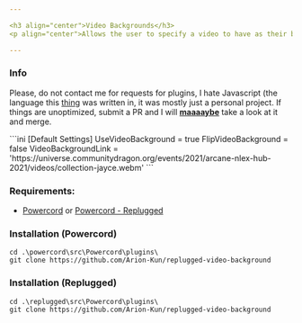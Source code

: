 ```yaml
---

<h3 align="center">Video Backgrounds</h3>
<p align="center">Allows the user to specify a video to have as their background.</p>

---
```


### Info
<p align="left">Please, do not contact me for requests for plugins, I hate Javascript (the language this <u>thing</u> was written in, it was mostly just a personal project. If things are unoptimized, submit a PR and I will <b><u>maaaaybe</u></b> take a look at it and merge.</p>
```ini
[Default Settings]
UseVideoBackground = true
FlipVideoBackground = false
VideoBackgroundLink = 'https://universe.communitydragon.org/events/2021/arcane-nlex-hub-2021/videos/collection-jayce.webm'
```

### Requirements:
* [Powercord](https://powercord.dev/) or [Powercord - Replugged](https://github.com/replugged-org/replugged)

### Installation (Powercord)
```
cd .\powercord\src\Powercord\plugins\
git clone https://github.com/Arion-Kun/replugged-video-background
```
### Installation (Replugged)
```
cd .\replugged\src\Powercord\plugins\
git clone https://github.com/Arion-Kun/replugged-video-background
```
